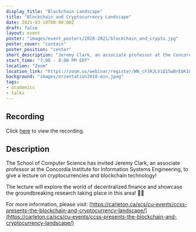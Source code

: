 ```yaml
---
display_title: "Blockchain Landscape"
title: "Blockchain and Cryptocurrency Landscape"
date: 2021-03-10T00:00:00Z
draft: false
layout: event
poster: "images/event_posters/2020-2021/blockchain_and_crypto.jpg"
poster_cover: "contain"
poster_position: "center"
short_description: "Jeremy Clark, an associate professor at the Concordia Institute for Information Systems Engineering, to give a lecture on cryptocurrencies and blockchain technology!"
start_time: "7:00 - 8:00 PM EDT"
location: "Zoom"
location_link: "https://zoom.us/webinar/register/WN_cFJRJLViQ1SwBrEbK10RhA"
background: "images/orientation2018-min.jpeg"
tags:
- academics
- talks
---
```


## Recording

Click [here](https://www.youtube.com/watch?v=J9CtQUyZKxY) to view the recording.

## Description

The School of Computer Science has invited Jeremy Clark, an associate professor at the Concordia Institute for Information Systems Engineering, to give a lecture on cryptocurrencies and blockchain technology!

The lecture will explore the world of decentralized finance and showcase the groundbreaking research taking place in this area! :scientist:

For more information, please visit: [https://carleton.ca/scs/cu-events/ccss-presents-the-blockchain-and-cryptocurrency-landscape/](https://carleton.ca/scs/cu-events/ccss-presents-the-blockchain-and-cryptocurrency-landscape/)
